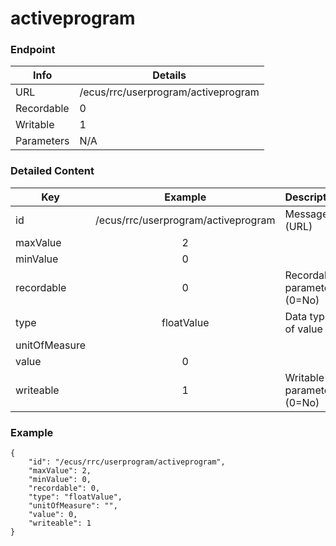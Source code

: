 # activeprogram



### Endpoint

| Info  | Details |
| ------------- | ------------- |
| URL   | /ecus/rrc/userprogram/activeprogram   |
| Recordable   | 0   |
| Writable   | 1   |
| Parameters  | N/A  |

### Detailed Content

|  Key  | Example | Description |
| ------------- | :------: | ------------------------------ |
|  id | /ecus/rrc/userprogram/activeprogram | Message ID (URL) |
|  maxValue | 2 |  |
|  minValue | 0 |  |
|  recordable | 0 | Recordable parameter (0=No) |
|  type | floatValue | Data type of value |
|  unitOfMeasure |  |  |
|  value | 0 |  |
|  writeable | 1 | Writable parameter (0=No) |

### Example
```
{
    "id": "/ecus/rrc/userprogram/activeprogram",
    "maxValue": 2,
    "minValue": 0,
    "recordable": 0,
    "type": "floatValue",
    "unitOfMeasure": "",
    "value": 0,
    "writeable": 1
}
```
